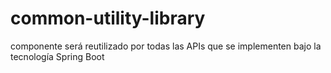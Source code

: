 # common-utility-library
componente será reutilizado por todas las APIs que se implementen bajo la tecnología Spring Boot
